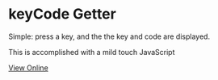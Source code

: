 # keyCode Getter

Simple: press a key, and the the key and code are displayed.

This is accomplished with a mild touch JavaScript

[View Online](https://mbwatson.github.io/keycodeGetter)

